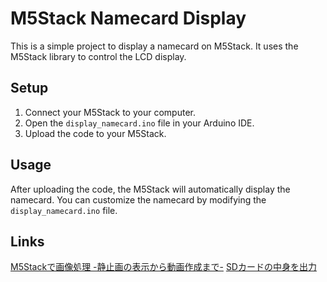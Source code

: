  # M5Stack Namecard Display

 This is a simple project to display a namecard on M5Stack. It uses the M5Stack library to control the LCD display.

 ## Setup

 1. Connect your M5Stack to your computer.
 2. Open the `display_namecard.ino` file in your Arduino IDE.
 3. Upload the code to your M5Stack.

 ## Usage

 After uploading the code, the M5Stack will automatically display the namecard. You can customize the namecard by modifying the `display_namecard.ino` file.

## Links

[M5Stackで画像処理 -静止画の表示から動画作成まで-](https://cpp-learning.com/m5stack_image/#M5Stack-2)
[SDカードの中身を出力](https://m5stack-build.hatenablog.com/entry/2019/10/18/233310)
